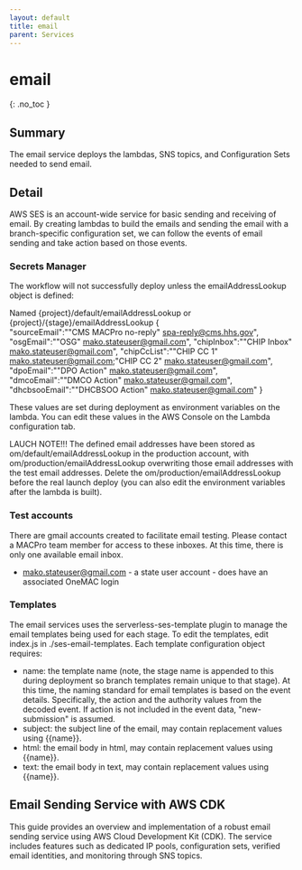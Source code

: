 ```yaml
---
layout: default
title: email
parent: Services
---
```


# email
{: .no_toc }

## Summary
The email service deploys the lambdas, SNS topics, and Configuration Sets needed to send email.

## Detail
AWS SES is an account-wide service for basic sending and receiving of email.  By creating lambdas to build the emails and sending the email with a branch-specific configuration set, we can follow the events of email sending and take action based on those events.

### Secrets Manager
The workflow will not successfully deploy unless the emailAddressLookup object is defined:

Named {project}/default/emailAddressLookup or {project}/{stage}/emailAddressLookup
    {   
        "sourceEmail":"\"CMS MACPro no-reply\" <spa-reply@cms.hhs.gov>",
        "osgEmail":"\"OSG\" <mako.stateuser@gmail.com>",
        "chipInbox":"\"CHIP Inbox\" <mako.stateuser@gmail.com>",
        "chipCcList":"\"CHIP CC 1\" <mako.stateuser@gmail.com>;\"CHIP CC 2\" <mako.stateuser@gmail.com>",
        "dpoEmail":"\"DPO Action\" <mako.stateuser@gmail.com>",
        "dmcoEmail":"\"DMCO Action\" <mako.stateuser@gmail.com>",
        "dhcbsooEmail":"\"DHCBSOO Action\" <mako.stateuser@gmail.com>"
    }

These values are set during deployment as environment variables on the lambda.  You can edit these values in the AWS Console on the Lambda configuration tab.

LAUCH NOTE!!! The defined email addresses have been stored as om/default/emailAddressLookup in the production account, with om/production/emailAddressLookup overwriting those email addresses with the test email addresses.  Delete the om/production/emailAddressLookup before the real launch deploy (you can also edit the environment variables after the lambda is built). 

### Test accounts
There are gmail accounts created to facilitate email testing.  Please contact a MACPro team member for access to these inboxes.  At this time, there is only one available email inbox.
- mako.stateuser@gmail.com - a state user account  - does have an associated OneMAC login 

### Templates
The email services uses the serverless-ses-template plugin to manage the email templates being used for each stage.  To edit the templates, edit index.js in ./ses-email-templates.  Each template configuration object requires:
- name: the template name (note, the stage name is appended to this during deployment so branch templates remain unique to that stage).  At this time, the naming standard for email templates is based on the event details. Specifically, the action and the authority values from the decoded event.  If action is not included in the event data, "new-submission" is assumed.
- subject: the subject line of the email, may contain replacement values using {{name}}.
- html: the email body in html, may contain replacement values using {{name}}.
- text: the email body in text, may contain replacement values using {{name}}.

## Email Sending Service with AWS CDK

This guide provides an overview and implementation of a robust email sending service using AWS Cloud Development Kit (CDK). The service includes features such as dedicated IP pools, configuration sets, verified email identities, and monitoring through SNS topics.
